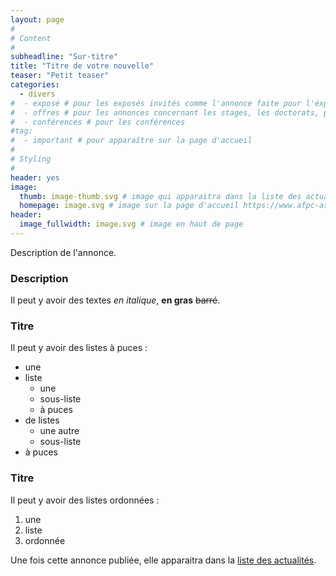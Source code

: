 ```yaml
---
layout: page
#
# Content
#
subheadline: "Sur-titre"
title: "Titre de votre nouvelle"
teaser: "Petit teaser"
categories:
  - divers
#  - exposé # pour les exposés invités comme l'annonce faite pour l'éxposé invité à CP 2022
#  - offres # pour les annonces concernant les stages, les doctorats, post-doctorats, postes...
#  - conférences # pour les conférences
#tag:
#  - important # pour apparaître sur la page d'accueil
#
# Styling
#
header: yes
image:
  thumb: image-thumb.svg # image qui apparaitra dans la liste des actualités https://www.afpc-asso.org/blog/
  homepage: image.svg # image sur la page d'accueil https://www.afpc-asso.org/
header:
  image_fullwidth: image.svg # image en haut de page
---
```


Description de l'annonce. 

### Description ###

Il peut y avoir des textes _en italique_, **en gras** ~~barré~~.

### Titre ###

Il peut y avoir des listes à puces :
- une
- liste
  - une 
  - sous-liste
  - à puces
- de listes
  - une autre 
  - sous-liste
- à puces

### Titre ###

Il peut y avoir des listes ordonnées :
1. une
1. liste
1. ordonnée

Une fois cette annonce publiée, elle apparaitra dans la [liste des actualités](https://www.afpc-asso.org/blog/).

